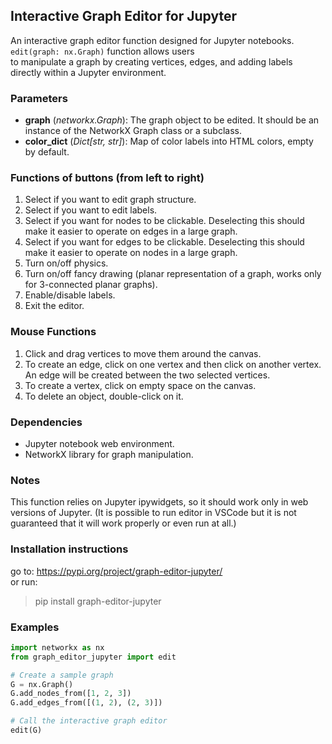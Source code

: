 ## Interactive Graph Editor for Jupyter

An interactive graph editor function designed for Jupyter notebooks. ```edit(graph: nx.Graph)``` function allows users <br>
to manipulate a graph by creating vertices, edges, and adding labels directly within a Jupyter environment.

### Parameters
- **graph** (*networkx.Graph*): The graph object to be edited.
  It should be an instance of the NetworkX Graph class or a subclass.
- **color_dict** (*Dict[str, str]*): Map of color labels into HTML colors,
  empty by default.

### Functions of buttons (from left to right)
1. Select if you want to edit graph structure.
2. Select if you want to edit labels.
3. Select if you want for nodes to be clickable.
    Deselecting this should make it easier to operate on edges in a large graph.
4. Select if you want for edges to be clickable.
    Deselecting this should make it easier to operate on nodes in a large graph.
5. Turn on/off physics.
6. Turn on/off fancy drawing (planar representation of a graph, works only for 3-connected planar graphs).
7. Enable/disable labels.
8. Exit the editor.

### Mouse Functions
1. Click and drag vertices to move them around the canvas.
2. To create an edge, click on one vertex and then click on another vertex.<br>
An edge will be created between the two selected vertices.
3. To create a vertex, click on empty space on the canvas.
4. To delete an object, double-click on it.

### Dependencies
- Jupyter notebook web environment.
- NetworkX library for graph manipulation.

### Notes
This function relies on Jupyter ipywidgets, so it should work only in web versions of Jupyter.
 (It is possible to run editor in VSCode but it is not guaranteed that it will work properly or even run at all.)

### Installation instructions
go to: https://pypi.org/project/graph-editor-jupyter/ <br>
or run:
> pip install graph-editor-jupyter

### Examples
```python
import networkx as nx
from graph_editor_jupyter import edit

# Create a sample graph
G = nx.Graph()
G.add_nodes_from([1, 2, 3])
G.add_edges_from([(1, 2), (2, 3)])

# Call the interactive graph editor
edit(G)
